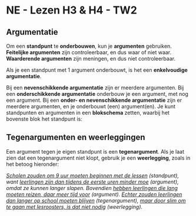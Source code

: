 # NE - Lezen H3 & H4 - TW2

## Argumentatie

Om een **standpunt** te **onderbouwen**, kun je **argumenten** gebruiken. **Feitelijke argumenten** zijn controleerbaar, en dus waar of niet waar. **Waarderende argumenten** zijn meningen, en dus niet controleerbaar.

Als je een standpunt met 1 argument onderbouwt, is het een **enkelvoudige argumentatie**.

Bij een **nevenschikkende argumentatie** zijn er meerdere argumenten. Bij een **onderschikkende argumentatie** onderbouw je een argument, met nog een argument. Bij een **onder- en nevenschikkende argumentatie** zijn er meerdere argumenten, en je onderbouwt (een) argument(en). Je kunt standpunten en argumenten in een **blokschema** zetten, waarbij het bovenste blok het standpunt is:

## Tegenargumenten en weerleggingen

Een argument tegen je eigen standpunt is een **tegenargument**. Als je laat zien dat een tegenargument niet klopt, gebruik je een **weerlegging**, zoals in het betoog hieronder:

*<u>Scholen zouden om 9 uur moeten beginnen met de lessen</u> (standpunt), want <u>leerlingen zijn dan tijdens de eerste uren minder moe</u> (argument), omdat ze kunnen langer slapen. Bovendien <u>hebben leerlingen die lang moeten reizen, daar meer tijd voor</u> (argument). <u>Echter zouden leerlingen dan langer op school moeten blijven</u> (tegenargument), <u>maar door slim om te gaan met lesroosters, is dat niet nodig</u> (weerlegging).*
